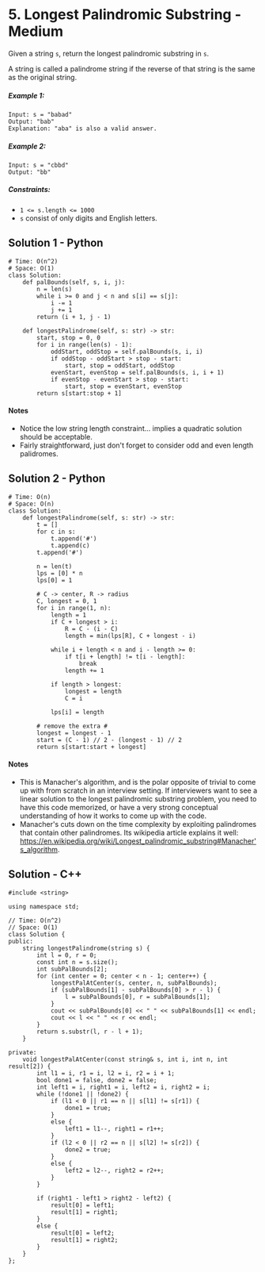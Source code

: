 # 5. Longest Palindromic Substring - Medium

Given a string `s`, return the longest palindromic substring in `s`.

A string is called a palindrome string if the reverse of that string is the same as the original string.

##### Example 1:

```
Input: s = "babad"
Output: "bab"
Explanation: "aba" is also a valid answer.
```

##### Example 2:

```
Input: s = "cbbd"
Output: "bb"
```


##### Constraints:

- `1 <= s.length <= 1000`
- `s` consist of only digits and English letters.


## Solution 1 - Python
```
# Time: O(n^2)
# Space: O(1)
class Solution:
    def palBounds(self, s, i, j):
        n = len(s)
        while i >= 0 and j < n and s[i] == s[j]:
            i -= 1
            j += 1
        return (i + 1, j - 1)
    
    def longestPalindrome(self, s: str) -> str:
        start, stop = 0, 0
        for i in range(len(s) - 1):
            oddStart, oddStop = self.palBounds(s, i, i)
            if oddStop - oddStart > stop - start:
                start, stop = oddStart, oddStop
            evenStart, evenStop = self.palBounds(s, i, i + 1)
            if evenStop - evenStart > stop - start:
                start, stop = evenStart, evenStop
        return s[start:stop + 1]
```

#### Notes
- Notice the low string length constraint... implies a quadratic solution should be acceptable.
- Fairly straightforward, just don't forget to consider odd and even length palidromes.

## Solution 2 - Python
```
# Time: O(n)
# Space: O(n)
class Solution:
    def longestPalindrome(self, s: str) -> str:
        t = []
        for c in s:
            t.append('#')
            t.append(c)
        t.append('#')

        n = len(t)
        lps = [0] * n
        lps[0] = 1

        # C -> center, R -> radius
        C, longest = 0, 1
        for i in range(1, n):
            length = 1
            if C + longest > i:
                R = C - (i - C)
                length = min(lps[R], C + longest - i)

            while i + length < n and i - length >= 0:
                if t[i + length] != t[i - length]:
                    break
                length += 1

            if length > longest:
                longest = length
                C = i

            lps[i] = length

        # remove the extra #
        longest = longest - 1
        start = (C - 1) // 2 - (longest - 1) // 2
        return s[start:start + longest]
```

#### Notes
- This is Manacher's algorithm, and is the polar opposite of trivial to come up with from scratch in an interview setting. If interviewers want to see a linear solution to the longest palindromic substring problem, you need to have this code memorized, or have a very strong conceptual understanding of how it works to come up with the code.
- Manacher's cuts down on the time complexity by exploiting palindromes that contain other palindromes. Its wikipedia article explains it well: https://en.wikipedia.org/wiki/Longest_palindromic_substring#Manacher's_algorithm.

## Solution - C++

```
#include <string>

using namespace std;

// Time: O(n^2)
// Space: O(1)
class Solution {
public:
    string longestPalindrome(string s) {
        int l = 0, r = 0;
        const int n = s.size();
        int subPalBounds[2];
        for (int center = 0; center < n - 1; center++) {
            longestPalAtCenter(s, center, n, subPalBounds);
            if (subPalBounds[1] - subPalBounds[0] > r - l) {
                l = subPalBounds[0], r = subPalBounds[1];
            }
            cout << subPalBounds[0] << " " << subPalBounds[1] << endl;
            cout << l << " " << r << endl;
        }
        return s.substr(l, r - l + 1);
    }

private:
    void longestPalAtCenter(const string& s, int i, int n, int result[2]) {
        int l1 = i, r1 = i, l2 = i, r2 = i + 1;
        bool done1 = false, done2 = false;
        int left1 = i, right1 = i, left2 = i, right2 = i;
        while (!done1 || !done2) {
            if (l1 < 0 || r1 == n || s[l1] != s[r1]) {
                done1 = true;
            }
            else {
                left1 = l1--, right1 = r1++;
            }
            if (l2 < 0 || r2 == n || s[l2] != s[r2]) {
                done2 = true;
            }
            else {
                left2 = l2--, right2 = r2++;
            }
        }

        if (right1 - left1 > right2 - left2) {
            result[0] = left1;
            result[1] = right1;
        }
        else {
            result[0] = left2;
            result[1] = right2;
        }
    }
};
```